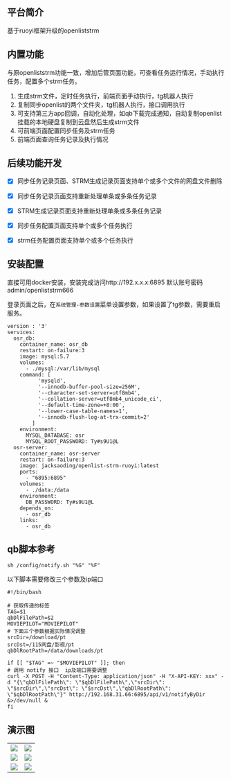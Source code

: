 ## 平台简介

基于ruoyi框架升级的openliststrm

## 内置功能

与原openliststrm功能一致，增加后管页面功能，可查看任务运行情况，手动执行任务，配置多个strm任务。

1. 生成strm文件，定时任务执行，前端页面手动执行，tg机器人执行
2. 复制同步openlist的两个文件夹，tg机器人执行，接口调用执行
3. 可支持第三方app回调，自动化处理，如qb下载完成通知，自动复制openlist挂载的本地硬盘复制到云盘然后生成strm文件
4. 可前端页面配置同步任务及strm任务
5. 前端页面查询任务记录及执行情况

## 后续功能开发

- [X] 同步任务记录页面、STRM生成记录页面支持单个或多个文件的网盘文件删除
- [X] 同步任务记录页面支持重新处理单条或多条任务记录
- [X] STRM生成记录页面支持重新处理单条或多条任务记录
- [X] 同步任务配置页面支持单个或多个任务执行
- [X] strm任务配置页面支持单个或多个任务执行


## 安装配置

直接可用docker安装，安装完成访问http://192.x.x.x:6895   默认账号密码admin/openliststrm666

登录页面之后，在`系统管理-参数设置`菜单设置参数，如果设置了tg参数，需要重启服务。

```
version : '3'
services:
  osr_db:
    container_name: osr_db
    restart: on-failure:3
    image: mysql:5.7
    volumes:
      - ./mysql:/var/lib/mysql
    command: [
          'mysqld',
          '--innodb-buffer-pool-size=256M',
          '--character-set-server=utf8mb4',
          '--collation-server=utf8mb4_unicode_ci',
          '--default-time-zone=+8:00',
          '--lower-case-table-names=1',
          '--innodb-flush-log-at-trx-commit=2'
        ]
    environment:
      MYSQL_DATABASE: osr
      MYSQL_ROOT_PASSWORD: Ty#s9U1@L
  osr-server:
    container_name: osr-server
    restart: on-failure:3
    image: jacksaoding/openlist-strm-ruoyi:latest
    ports:
      - "6895:6895"
    volumes:
      - ./data:/data
    environment:
      DB_PASSWORD: Ty#s9U1@L
    depends_on:
      - osr_db
    links:
      - osr_db
```

## qb脚本参考
`sh /config/notify.sh "%G" "%F"`

以下脚本需要修改三个参数及ip端口

```
#!/bin/bash

# 获取传递的标签
TAG=$1
qbDlFilePath=$2
MOVIEPILOT="MOVIEPILOT"
# 下面三个参数根据实际情况调整
srcDir=/download/pt
srcDst=/115网盘/影视/pt
qbDlRootPath=/data/downloads/pt

if [[ "$TAG" =~ "$MOVIEPILOT" ]]; then
# 调用 notify 接口  ip及端口需要调整
curl -X POST -H "Content-Type: application/json" -H "X-API-KEY: xxx" -d "{\"qbDlFilePath\": \"$qbDlFilePath\",\"srcDir\": \"$srcDir\",\"srcDst\": \"$srcDst\",\"qbDlRootPath\": \"$qbDlRootPath\"}" http://192.168.31.66:6895/api/v1/notifyByDir &>/dev/null &
fi
```

## 演示图


<table>
    <tr>
        <td><img src="https://github.com/user-attachments/assets/11509f8a-607a-41b0-a087-a77dca126971"/></td>
        <td><img src="https://github.com/user-attachments/assets/cc83d5ab-5089-4dae-95e0-bc84ed5de219"/></td>
    </tr>
    <tr>
        <td><img src="https://github.com/user-attachments/assets/44ee8540-65dc-4c6a-aad7-9df093b95bd1"/></td>
        <td><img src="https://github.com/user-attachments/assets/e83e5046-ff3f-4525-a42e-b6ced6c572a2"/></td>
    </tr>
    <tr>
        <td><img src="https://github.com/user-attachments/assets/7d3e48d0-e050-4731-8145-6b6138a6cd43"/></td>
        <td><img src="https://github.com/user-attachments/assets/87c4173b-b4b7-4aa7-a9a6-947f6b3b5f49"/></td>
    </tr>
</table>

